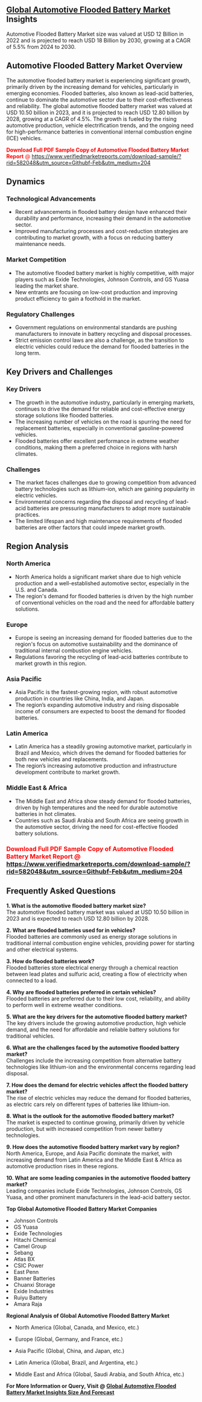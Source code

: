 <h2><a href="https://www.verifiedmarketreports.com/download-sample/?rid=582048&amp;utm_source=Githubf&amp;utm_medium=204" target="_blank">Global Automotive Flooded Battery Market</a> Insights</h2><p>Automotive Flooded Battery Market size was valued at USD 12 Billion in 2022 and is projected to reach USD 18 Billion by 2030, growing at a CAGR of 5.5% from 2024 to 2030.</p><p> <h2>Automotive Flooded Battery Market Overview</h2> <p>The automotive flooded battery market is experiencing significant growth, primarily driven by the increasing demand for vehicles, particularly in emerging economies. Flooded batteries, also known as lead-acid batteries, continue to dominate the automotive sector due to their cost-effectiveness and reliability. The global automotive flooded battery market was valued at USD 10.50 billion in 2023, and it is projected to reach USD 12.80 billion by 2028, growing at a CAGR of 4.5%. The growth is fueled by the rising automotive production, vehicle electrification trends, and the ongoing need for high-performance batteries in conventional internal combustion engine (ICE) vehicles. <p><span class=""><span style="color: #ff0000;"><strong>Download Full PDF Sample Copy of Automotive Flooded Battery Market Report</strong> @ </span><a href="https://www.verifiedmarketreports.com/download-sample/?rid=582048&amp;utm_source=Githubf-Feb&amp;utm_medium=204" target="_blank">https://www.verifiedmarketreports.com/download-sample/?rid=582048&amp;utm_source=Githubf-Feb&amp;utm_medium=204</a></span></p> <h2>Dynamics</h2> <h3>Technological Advancements</h3> <ul> <li>Recent advancements in flooded battery design have enhanced their durability and performance, increasing their demand in the automotive sector.</li> <li>Improved manufacturing processes and cost-reduction strategies are contributing to market growth, with a focus on reducing battery maintenance needs.</li> </ul> <h3>Market Competition</h3> <ul> <li>The automotive flooded battery market is highly competitive, with major players such as Exide Technologies, Johnson Controls, and GS Yuasa leading the market share.</li> <li>New entrants are focusing on low-cost production and improving product efficiency to gain a foothold in the market.</li> </ul> <h3>Regulatory Challenges</h3> <ul> <li>Government regulations on environmental standards are pushing manufacturers to innovate in battery recycling and disposal processes.</li> <li>Strict emission control laws are also a challenge, as the transition to electric vehicles could reduce the demand for flooded batteries in the long term.</li> </ul> <h2>Key Drivers and Challenges</h2> <h3>Key Drivers</h3> <ul> <li>The growth in the automotive industry, particularly in emerging markets, continues to drive the demand for reliable and cost-effective energy storage solutions like flooded batteries.</li> <li>The increasing number of vehicles on the road is spurring the need for replacement batteries, especially in conventional gasoline-powered vehicles.</li> <li>Flooded batteries offer excellent performance in extreme weather conditions, making them a preferred choice in regions with harsh climates.</li> </ul> <h3>Challenges</h3> <ul> <li>The market faces challenges due to growing competition from advanced battery technologies such as lithium-ion, which are gaining popularity in electric vehicles.</li> <li>Environmental concerns regarding the disposal and recycling of lead-acid batteries are pressuring manufacturers to adopt more sustainable practices.</li> <li>The limited lifespan and high maintenance requirements of flooded batteries are other factors that could impede market growth.</li> </ul> <h2>Region Analysis</h2> <h3>North America</h3> <ul> <li>North America holds a significant market share due to high vehicle production and a well-established automotive sector, especially in the U.S. and Canada.</li> <li>The region's demand for flooded batteries is driven by the high number of conventional vehicles on the road and the need for affordable battery solutions.</li> </ul> <h3>Europe</h3> <ul> <li>Europe is seeing an increasing demand for flooded batteries due to the region's focus on automotive sustainability and the dominance of traditional internal combustion engine vehicles.</li> <li>Regulations favoring the recycling of lead-acid batteries contribute to market growth in this region.</li> </ul> <h3>Asia Pacific</h3> <ul> <li>Asia Pacific is the fastest-growing region, with robust automotive production in countries like China, India, and Japan.</li> <li>The region’s expanding automotive industry and rising disposable income of consumers are expected to boost the demand for flooded batteries.</li> </ul> <h3>Latin America</h3> <ul> <li>Latin America has a steadily growing automotive market, particularly in Brazil and Mexico, which drives the demand for flooded batteries for both new vehicles and replacements.</li> <li>The region’s increasing automotive production and infrastructure development contribute to market growth.</li> </ul> <h3>Middle East & Africa</h3> <ul> <li>The Middle East and Africa show steady demand for flooded batteries, driven by high temperatures and the need for durable automotive batteries in hot climates.</li> <li>Countries such as Saudi Arabia and South Africa are seeing growth in the automotive sector, driving the need for cost-effective flooded battery solutions.</li> </ul> <h3><p><span class=""><span style="color: #ff0000;"><strong>Download Full PDF Sample Copy of Automotive Flooded Battery Market Report</strong> @ </span><a href="https://www.verifiedmarketreports.com/download-sample/?rid=582048&amp;utm_source=Githubf-Feb&amp;utm_medium=204" target="_blank">https://www.verifiedmarketreports.com/download-sample/?rid=582048&amp;utm_source=Githubf-Feb&amp;utm_medium=204</a></span></p></h3> <h2>Frequently Asked Questions</h2> <p><strong>1. What is the automotive flooded battery market size?</strong><br> The automotive flooded battery market was valued at USD 10.50 billion in 2023 and is expected to reach USD 12.80 billion by 2028.</p> <p><strong>2. What are flooded batteries used for in vehicles?</strong><br> Flooded batteries are commonly used as energy storage solutions in traditional internal combustion engine vehicles, providing power for starting and other electrical systems.</p> <p><strong>3. How do flooded batteries work?</strong><br> Flooded batteries store electrical energy through a chemical reaction between lead plates and sulfuric acid, creating a flow of electricity when connected to a load.</p> <p><strong>4. Why are flooded batteries preferred in certain vehicles?</strong><br> Flooded batteries are preferred due to their low cost, reliability, and ability to perform well in extreme weather conditions.</p> <p><strong>5. What are the key drivers for the automotive flooded battery market?</strong><br> The key drivers include the growing automotive production, high vehicle demand, and the need for affordable and reliable battery solutions for traditional vehicles.</p> <p><strong>6. What are the challenges faced by the automotive flooded battery market?</strong><br> Challenges include the increasing competition from alternative battery technologies like lithium-ion and the environmental concerns regarding lead disposal.</p> <p><strong>7. How does the demand for electric vehicles affect the flooded battery market?</strong><br> The rise of electric vehicles may reduce the demand for flooded batteries, as electric cars rely on different types of batteries like lithium-ion.</p> <p><strong>8. What is the outlook for the automotive flooded battery market?</strong><br> The market is expected to continue growing, primarily driven by vehicle production, but with increased competition from newer battery technologies.</p> <p><strong>9. How does the automotive flooded battery market vary by region?</strong><br> North America, Europe, and Asia Pacific dominate the market, with increasing demand from Latin America and the Middle East & Africa as automotive production rises in these regions.</p> <p><strong>10. What are some leading companies in the automotive flooded battery market?</strong><br> Leading companies include Exide Technologies, Johnson Controls, GS Yuasa, and other prominent manufacturers in the lead-acid battery sector.</p> </p><p><strong>Top Global Automotive Flooded Battery Market Companies</strong></p><div data-test-id=""><p><li>Johnson Controls</li><li> GS Yuasa</li><li> Exide Technologies</li><li> Hitachi Chemical</li><li> Camel Group</li><li> Sebang</li><li> Atlas BX</li><li> CSIC Power</li><li> East Penn</li><li> Banner Batteries</li><li> Chuanxi Storage</li><li> Exide Industries</li><li> Ruiyu Battery</li><li> Amara Raja</li></p><div><strong>Regional Analysis of&nbsp;Global Automotive Flooded Battery Market</strong></div><ul><li dir="ltr"><p dir="ltr">North America&nbsp;(Global, Canada, and Mexico, etc.)</p></li><li dir="ltr"><p dir="ltr">Europe (Global, Germany, and France, etc.)</p></li><li dir="ltr"><p dir="ltr">Asia Pacific&nbsp;(Global, China, and Japan, etc.)</p></li><li dir="ltr"><p dir="ltr">Latin America&nbsp;(Global, Brazil, and Argentina, etc.)</p></li><li dir="ltr">Middle East and Africa&nbsp;(Global, Saudi Arabia, and South Africa, etc.)</li></ul><p><strong>For More Information or Query, Visit @&nbsp;</strong><strong><a href="https://www.verifiedmarketreports.com/product/automotive-flooded-battery-market/?utm_source=Githubf&amp;utm_medium=204" target="_blank">Global Automotive Flooded Battery Market Insights Size And Forecast</a></strong></p></div>
